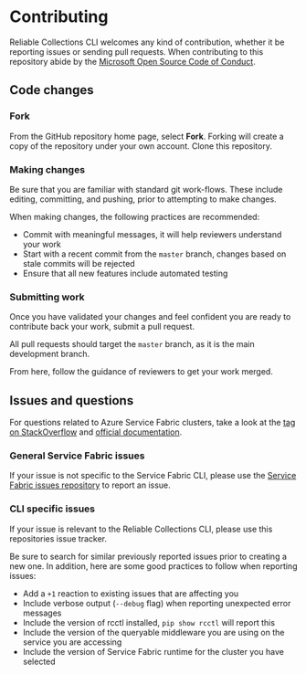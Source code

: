 # Contributing

Reliable Collections CLI welcomes any kind of contribution, whether it be reporting issues or sending pull requests.
When contributing to this repository abide by the [Microsoft Open Source Code of Conduct](https://opensource.microsoft.com/codeofconduct/).

## Code changes

### Fork

From the GitHub repository home page, select **Fork**. Forking will create a copy
of the repository under your own account. Clone this repository.

### Making changes

Be sure that you are familiar with standard git work-flows. These include editing, committing, and pushing, prior to attempting to make changes.

When making changes, the following practices are recommended:

- Commit with meaningful messages, it will help reviewers understand your work
- Start with a recent commit from the `master` branch, changes based on stale commits will be rejected
- Ensure that all new features include automated testing

### Submitting work

Once you have validated your changes and feel confident you are ready to contribute back your work, submit a pull request.

All pull requests should target the `master` branch, as it is the main development branch.

From here, follow the guidance of reviewers to get your work merged.

## Issues and questions

For questions related to Azure Service Fabric clusters, take a look at the [tag on StackOverflow](https://stackoverflow.com/questions/tagged/azure-service-fabric)
and [official documentation](https://docs.microsoft.com/en-us/azure/service-fabric/).

### General Service Fabric issues

If your issue is not specific to the Service Fabric CLI, please use the [Service Fabric issues repository](https://github.com/Azure/service-fabric-issues/issues) to report an issue.

### CLI specific issues

If your issue is relevant to the Reliable Collections CLI, please use this repositories issue tracker.

Be sure to search for similar previously reported issues prior to creating a new one.
In addition, here are some good practices to follow when reporting issues:

- Add a `+1` reaction to existing issues that are affecting you
- Include verbose output (`--debug` flag) when reporting unexpected error messages
- Include the version of rcctl installed, `pip show rcctl` will report this
- Include the version of the queryable middleware you are using on the service you are accessing
- Include the version of Service Fabric runtime for the cluster you have selected
